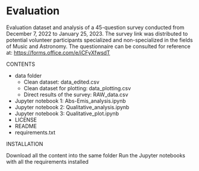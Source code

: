 # Evaluation
Evaluation dataset and analysis of a 45-question survey conducted from December 7, 2022 to January 25, 2023. The survey link was distributed to potential volunteer participants specialized and non-specialized in the fields of Music and Astronomy. The questionnaire can be consulted for reference at: 
https://forms.office.com/e/iCFyXfwsdT

CONTENTS

- data folder
  - Clean dataset: data_edited.csv
  - Clean dataset for plotting: data_plotting.csv
  - Direct results of the survey: RAW_data.csv
- Jupyter notebook 1: Abs-Emis_analysis.ipynb
- Jupyter notebook 2: Qualitative_analysis.ipynb
- Jupyter notebook 3: Qualitative_plot.ipynb
- LICENSE
- README
- requirements.txt


INSTALLATION

Download all the content into the same folder
Run the Jupyter notebooks with all the requirements installed
